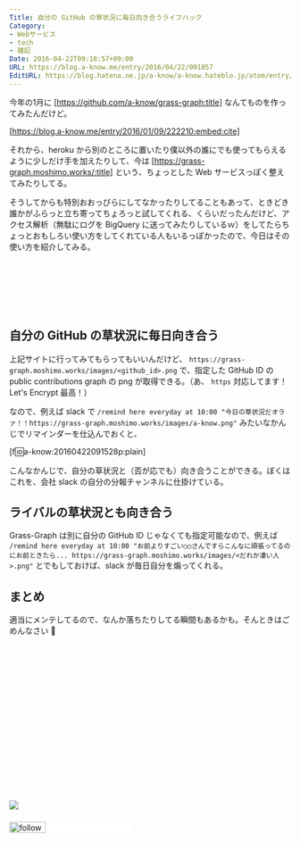 ```yaml
---
Title: 自分の GitHub の草状況に毎日向き合うライフハック
Category:
- Webサービス
- tech
- 雑記
Date: 2016-04-22T09:18:57+09:00
URL: https://blog.a-know.me/entry/2016/04/22/091857
EditURL: https://blog.hatena.ne.jp/a-know/a-know.hateblo.jp/atom/entry/6653812171392431064
---
```


今年の1月に [https://github.com/a-know/grass-graph:title] なんてものを作ってみたんだけど。




[https://blog.a-know.me/entry/2016/01/09/222210:embed:cite]




それから、heroku から別のところに置いたり僕以外の誰にでも使ってもらえるように少しだけ手を加えたりして、今は [https://grass-graph.moshimo.works/:title] という、ちょっとした Web サービスっぽく整えてみたりしてる。



そうしてからも特別おおっぴらにしてなかったりしてることもあって、ときどき誰かがふらっと立ち寄ってちょろっと試してくれる、くらいだったんだけど、アクセス解析（無駄にログを BigQuery に送ってみたりしているｗ）をしてたらちょっとおもしろい使い方をしてくれている人もいるっぽかったので、今日はその使い方を紹介してみる。


<!-- more -->


<script async src="//pagead2.googlesyndication.com/pagead/js/adsbygoogle.js"></script>
<!-- article-top -->
<ins class="adsbygoogle"
     style="display:inline-block;width:728px;height:90px"
     data-ad-client="ca-pub-3463034538369189"
     data-ad-slot="8367620130"></ins>
<script>
(adsbygoogle = window.adsbygoogle || []).push({});
</script>


## 自分の GitHub の草状況に毎日向き合う

上記サイトに行ってみてもらってもいいんだけど、 `https://grass-graph.moshimo.works/images/<github_id>.png` で、指定した GitHub ID の public contributions graph の png が取得できる。（あ、 `https` 対応してます！ Let's Encrypt 最高！）


なので、例えば slack で `/remind here everyday at 10:00 "今日の草状況だオラァ！！https://grass-graph.moshimo.works/images/a-know.png"` みたいなかんじでリマインダーを仕込んでおくと、


[f:id:a-know:20160422091528p:plain]


こんなかんじで、自分の草状況と（否が応でも）向き合うことができる。ぼくはこれを、会社 slack の自分の分報チャンネルに仕掛けている。


## ライバルの草状況とも向き合う

Grass-Graph は別に自分の GitHub ID じゃなくても指定可能なので、例えば `/remind here everyday at 10:00 "お前よりすごい○○さんですらこんなに頑張ってるのにお前ときたら... https://grass-graph.moshimo.works/images/<だれか凄い人>.png"` とでもしておけば、slack が毎日自分を煽ってくれる。


## まとめ

適当にメンテしてるので、なんか落ちたりしてる瞬間もあるかも。そんときはごめんなさい :bow:


<div>
<br>
<script async src="//pagead2.googlesyndication.com/pagead/js/adsbygoogle.js"></script>
<!-- article-bottom2 -->
<ins class="adsbygoogle"
     style="display:inline-block;width:300px;height:250px"
     data-ad-client="ca-pub-3463034538369189"
     data-ad-slot="5274552934"></ins>
<script>
(adsbygoogle = window.adsbygoogle || []).push({});
</script>

<a href="http://bit.ly/pixe-la" target='blank' rel="nofollow"><img src="https://cdn-ak.f.st-hatena.com/images/fotolife/a/a-know/20170405/20170405220342.png"></a>
<br>
</div>

<div>
<a href='http://cloud.feedly.com/#subscription%2Ffeed%2Fhttp%3A%2F%2Fblog.a-know.me%2Ffeed'  target='blank'><img id='feedlyFollow' src='//s3.feedly.com/img/follows/feedly-follow-rectangle-volume-small_2x.png' alt='follow us in feedly' width='65' height='20'></a>



<iframe src="//blog.hatena.ne.jp/a-know/a-know.hateblo.jp/subscribe/iframe" allowtransparency="true" frameborder="0" scrolling="no" width="150" height="28"></iframe>
</div>


<script src="https://moshi-moshi.moshimo.works/moshimoshi/a_know_blog/2016-04-22-091857?title=%E8%87%AA%E5%88%86%E3%81%AE%20GitHub%20%E3%81%AE%E8%8D%89%E7%8A%B6%E6%B3%81%E3%81%AB%E6%AF%8E%E6%97%A5%E5%90%91%E3%81%8D%E5%90%88%E3%81%86%E3%83%A9%E3%82%A4%E3%83%95%E3%83%8F%E3%83%83%E3%82%AF"></script>
